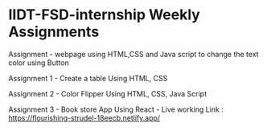# IIDT-FSD-internship Weekly Assignments
Assignment  - webpage using HTML,CSS and Java script to change the text color using Button

Assignment 1 - Create a table Using HTML, CSS

Assignment 2 - Color Flipper Using HTML, CSS, Java Script

Assignment 3 - Book store App Using React - Live working Link : https://flourishing-strudel-18eecb.netlify.app/
